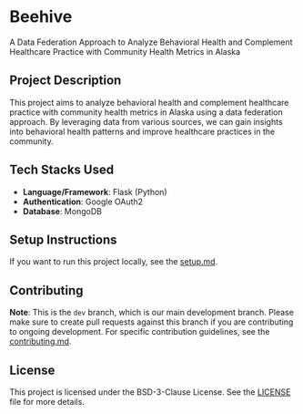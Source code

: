 # Beehive  
A Data Federation Approach to Analyze Behavioral Health and Complement Healthcare Practice with Community Health Metrics in Alaska  

## Project Description  

This project aims to analyze behavioral health and complement healthcare practice with community health metrics in Alaska using a data federation approach. By leveraging data from various sources, we can gain insights into behavioral health patterns and improve healthcare practices in the community.  

## Tech Stacks Used  
- **Language/Framework**: Flask (Python)  
- **Authentication**: Google OAuth2  
- **Database**: MongoDB  

## Setup Instructions  

If you want to run this project locally, see the [setup.md](DOCS/setup.md).  

## Contributing  

**Note**: This is the `dev` branch, which is our main development branch. Please make sure to create pull requests against this branch if you are contributing to ongoing development. For specific contribution guidelines, see the [contributing.md](DOCS/contributing.md).  

## License  

This project is licensed under the BSD-3-Clause License. See the [LICENSE](LICENSE) file for more details.
